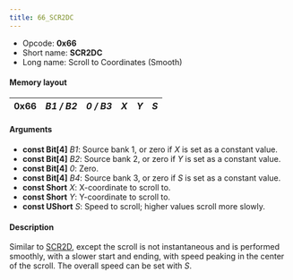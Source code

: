 ```yaml
---
title: 66_SCR2DC
---
```


- Opcode: **0x66**
- Short name: **SCR2DC**
- Long name: Scroll to Coordinates (Smooth)

#### Memory layout

| 0x66 | *B1 / B2* | *0 / B3* | *X* | *Y* | *S* |
|------|-----------|----------|-----|-----|-----|

#### Arguments

- **const Bit\[4\]** *B1*: Source bank 1, or zero if *X* is set as a constant value.
- **const Bit\[4\]** *B2*: Source bank 2, or zero if *Y* is set as a constant value.
- **const Bit\[4\]** *0*: Zero.
- **const Bit\[4\]** *B4*: Source bank 3, or zero if *S* is set as a constant value.
- **const Short** *X*: X-coordinate to scroll to.
- **const Short** *Y*: Y-coordinate to scroll to.
- **const UShort** *S*: Speed to scroll; higher values scroll more slowly.

#### Description

Similar to [SCR2D](64_SCR2D), except the scroll is not instantaneous and is performed smoothly, with a slower start and ending, with speed peaking in the center of the scroll. The overall speed can be set with *S*.
